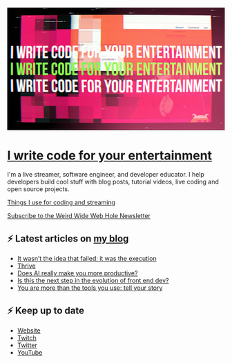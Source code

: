 ![!write code for your entertainment](trailer_thumb.png)

# [I write code for your entertainment](https://www.twitch.tv/videos/1971055901)

I'm a live streamer, software engineer, and developer educator. I help developers build cool stuff with blog posts,
tutorial videos, live coding and open source projects.

[Things I use for coding and streaming](https://whitep4nth3r.com/uses/)

[Subscribe to the Weird Wide Web Hole Newsletter](https://buttondown.email/weirdwidewebhole)

## ⚡️ Latest articles on [my blog](https://whitep4nth3r.com)

<!-- BLOG-POST-LIST:START -->
- [It wasn’t the idea that failed: it was the execution](https://blog.nordcraft.com/it-wasnt-the-idea-that-failed-it-was-the-execution)
- [Thrive](https://whitep4nth3r.com/blog/thrive/)
- [Does AI really make you more productive?](https://blog.nordcraft.com/does-ai-really-make-you-more-productive)
- [Is this the next step in the evolution of front end dev?](https://whitep4nth3r.com/blog/the-next-step-in-the-evolution-of-front-end-dev/)
- [You are more than the tools you use: tell your story](https://whitep4nth3r.com/blog/you-are-more-than-the-tools-you-use/)
<!-- BLOG-POST-LIST:END -->

## ⚡️ Keep up to date

- [Website](https://whitep4nth3r.com/)
- [Twitch](https://twitch.tv/whitep4nth3r)
- [Twitter](https://twitter.com/whitep4nth3r)
- [YouTube](https://www.youtube.com/c/whitep4nth3r/videos)
